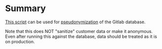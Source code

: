 # Summary

[This script](https://gitlab.com/gitlab-com/gitlab-com-infrastructure/blob/master/modules/gitlab-single-azure-db/bin-files/pseudonymization.sql) can be used for [pseudonymization](https://en.wikipedia.org/wiki/Pseudonymization) of the Gitlab database.

Note that this does NOT "sanitize" customer data or make it anonymous.
Even after running this against the database, data should be treated as
it is on production.
